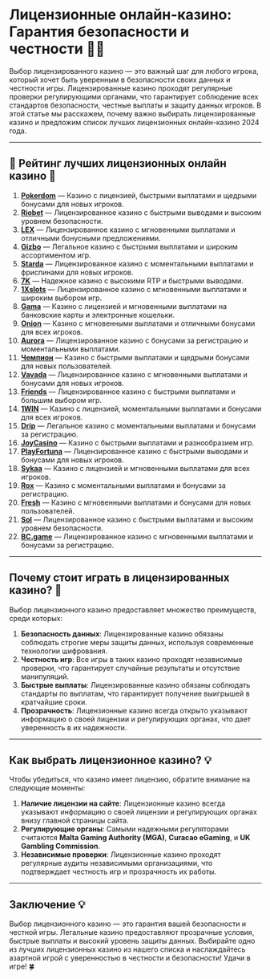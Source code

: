 # Лицензионные онлайн-казино: Гарантия безопасности и честности 🎰✅

Выбор лицензированного казино — это важный шаг для любого игрока, который хочет быть уверенным в безопасности своих данных и честности игры. Лицензированные казино проходят регулярные проверки регулирующими органами, что гарантирует соблюдение всех стандартов безопасности, честные выплаты и защиту данных игроков. В этой статье мы расскажем, почему важно выбирать лицензированные казино и предложим список лучших лицензионных онлайн-казино 2024 года.

---

## 🎲 Рейтинг лучших лицензионных онлайн казино 🎲

1. **[Pokerdom](https://brandplay.link/4k77v2yx)** — Казино с лицензией, быстрыми выплатами и щедрыми бонусами для новых игроков.
2. **[Riobet](https://brandplay.link/7xBLTPyj)** — Лицензированное казино с быстрыми выводами и высоким уровнем безопасности.
3. **[LEX](https://brandplay.link/zW4hdDFV)** — Лицензированное казино с мгновенными выплатами и отличными бонусными предложениями.
4. **[Gizbo](https://brandplay.link/bprXw4YV)** — Легальное казино с быстрыми выплатами и широким ассортиментом игр.
5. **[Starda](https://brandplay.link/fB7xwRFL)** — Лицензированное казино с моментальными выплатами и фриспинами для новых игроков.
6. **[7K](https://brandplay.link/BvQyFShp)** — Надежное казино с высокими RTP и быстрыми выводами.
7. **[1Xslots](https://brandplay.link/hSB1khtr)** — Лицензированное казино с мгновенными выплатами и широким выбором игр.
8. **[Gama](https://brandplay.link/j6NMKsDz)** — Казино с лицензией и мгновенными выплатами на банковские карты и электронные кошельки.
9. **[Onion](https://brandplay.link/zBGRVpQ9)** — Казино с мгновенными выплатами и отличными бонусами для всех игроков.
10. **[Aurora](https://10trafic-stat2.com/click/668546556bcc6313411604bd/6766/13032/subaccount)** — Лицензированное казино с бонусами за регистрацию и моментальными выплатами.
11. **[Чемпион](https://temon-gter.cfd/go/lRq?p80412p304504pcc44t17455)** — Казино с быстрыми выплатами и щедрыми бонусами для новых пользователей.
12. **[Vavada](https://vavadapartner.pro/?promo=ea5c9275-6854-4505-94fc-95ab18221945-linkb2)** — Лицензированное казино с мгновенными выплатами и бонусами для новых игроков.
13. **[Friends](https://gofriends.vc/linkb2)** — Лицензированное казино с быстрыми выплатами и большим выбором игр.
14. **[1WIN](https://brandplay.link/smXVpBbG)** — Казино с лицензией, моментальными выплатами и бонусами для всех игроков.
15. **[Drip](https://drp-ircp01.com/c07e6a3db)** — Легальное казино с моментальными выплатами и бонусами за регистрацию.
16. **[JoyCasino](https://rpc30.call2me.pro/?/ru/registration?apkpop=0&partner=p24970p3291217pc98f)** — Казино с быстрыми выплатами и разнообразием игр.
17. **[PlayFortuna](https://fortunapromo.net/alt/playfortuna/registration?0dc4a9362a71feb7e3f165fb8e766f70)** — Лицензированное казино с быстрыми выводами и бонусами для новых игроков.
18. **[Sykaa](https://s-two-way.com/?source=linkb2&pid=30697)** — Казино с лицензией и мгновенными выплатами для всех игроков.
19. **[Rox](https://rox-pvwfpjgcxe.com/cb1ee18a5)** — Казино с моментальными выплатами и бонусами за регистрацию.
20. **[Fresh](https://fresh-eumwkxwao.com/c3f7b485d)** — Казино с мгновенными выплатами и бонусами для новых пользователей.
21. **[Sol](https://sol-mmtdzfbaco.com/cb2415bca)** — Лицензированное казино с быстрыми выплатами и высоким уровнем безопасности.
22. **[BC.game](https://partnerbcgame.com/dcc53d441)** — Лицензированное казино с мгновенными выплатами и бонусами за регистрацию.

---

## Почему стоит играть в лицензированных казино? 🎯

Выбор лицензионного казино предоставляет множество преимуществ, среди которых:

1. **Безопасность данных**: Лицензированные казино обязаны соблюдать строгие меры защиты данных, используя современные технологии шифрования.
2. **Честность игр**: Все игры в таких казино проходят независимые проверки, что гарантирует случайные результаты и отсутствие манипуляций.
3. **Быстрые выплаты**: Лицензированные казино обязаны соблюдать стандарты по выплатам, что гарантирует получение выигрышей в кратчайшие сроки.
4. **Прозрачность**: Лицензионные казино всегда открыто указывают информацию о своей лицензии и регулирующих органах, что дает уверенность в их надежности.

---

## Как выбрать лицензионное казино? 💡

Чтобы убедиться, что казино имеет лицензию, обратите внимание на следующие моменты:

1. **Наличие лицензии на сайте**: Лицензионные казино всегда указывают информацию о своей лицензии и регулирующих органах внизу главной страницы сайта.
2. **Регулирующие органы**: Самыми надежными регуляторами считаются **Malta Gaming Authority (MGA)**, **Curacao eGaming**, и **UK Gambling Commission**.
3. **Независимые проверки**: Лицензионные казино проходят регулярные аудиты независимыми организациями, что подтверждает честность игр и прозрачность их работы.

---

## Заключение 💡

Выбор лицензионного казино — это гарантия вашей безопасности и честной игры. Легальные казино предоставляют прозрачные условия, быстрые выплаты и высокий уровень защиты данных. Выбирайте одно из лучших лицензионных казино из нашего списка и наслаждайтесь азартной игрой с уверенностью в честности и безопасности! Удачи в игре! 🍀
